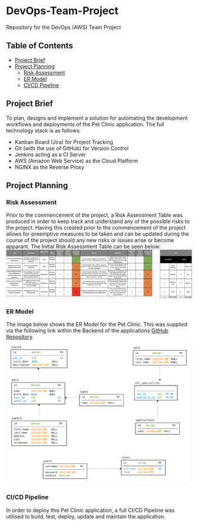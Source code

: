 # DevOps-Team-Project
Repository for the DevOps (AWS) Team Project

## Table of Contents
* [Project Brief](#Project-Brief)
* [Project Planning](#Project-Planning)
    * [Risk Assessment](#Risk-Assessment)
    * [ER Model](#ER-Model)
    * [CI/CD Pipeline](#CICD-Pipeline)

## Project Brief
To plan, designs and implement a solution for automating the development workflows and deployments of the Pet Clinic application. The full technology stack is as follows:
* Kanban Board (Jira) for Project Tracking
* Git (with the use of GitHub) for Version Control
* Jenkins acting as a CI Server
* AWS (Amazon Web Service) as the Cloud Platform
* NGINX as the Reverse Proxy

## Project Planning
### Risk Assessment
Prior to the commencement of the project, a Risk Assessment Table was produced in order to keep track and understand any of the possible risks to the project. Having this created prior to the commencement of the project allows for preemptive measures to be taken and can be updated during the course of the project should any new risks or issues arise or become apparant. The Initial Risk Assessment Table can be seen below:
![Initial Risk Assessment Table](/Readme_Images/risk_assessment_table.png)

### ER Model
The image below shows the ER Model for the Pet Clinic. This was supplied via the following link within the Backend of the applications [GitHub Repository](https://github.com/spring-petclinic/spring-petclinic-rest). 
![ER Model](/Readme_Images/petclinic-ermodel.png)

### CI/CD Pipeline
In order to deploy this Pet Clinic application, a full CI/CD Pipeline was utilised to build, test, deploy, update and maintain the application.